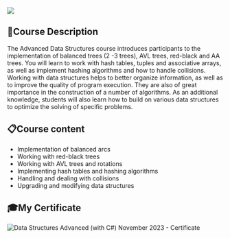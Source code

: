 <img src="https://capsule-render.vercel.app/api?type=waving&color=0:552586,100:a82da8&height=300&section=header&text=Data%20%Structures&fontSize=70&fontAlignY=25&desc=Advanced&descSize=70&descAlignY=50"/>

### <h2> 📑Course Description </h2>
The Advanced Data Structures course introduces participants to the implementation of balanced trees (2 -3 trees), AVL trees, red-black and AA trees. You will learn to work with hash tables, tuples and associative arrays, as well as implement hashing algorithms and how to handle collisions. Working with data structures helps to better organize information, as well as to improve the quality of program execution. They are also of great importance in the construction of a number of algorithms. As an additional knowledge, students will also learn how to build on various data structures to optimize the solving of specific problems.

### <h2> 📋Course content </h2>
- Implementation of balanced arcs
- Working with red-black trees
- Working with AVL trees and rotations
- Implementing hash tables and hashing algorithms
- Handling and dealing with collisions
- Upgrading and modifying data structures

### <h2> 🎓My Certificate </h2>
![Data Structures Advanced (with C#) November 2023 - Certificate](https://github.com/viktordanchev/Password-Generator/assets/115632936/0ec0eb37-a66b-4611-9248-57d5bac6c34d)
